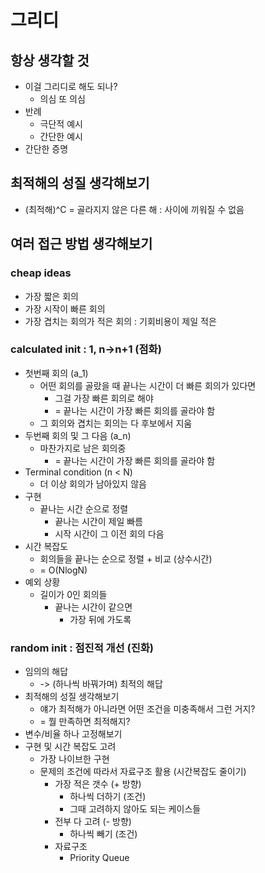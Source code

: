 # 그리디
## 항상 생각할 것
* 이걸 그리디로 해도 되나?
    * 의심 또 의심
* 반례    
    * 극단적 예시
    * 간단한 예시
* 간단한 증명

## 최적해의 성질 생각해보기    
+ (최적해)^C = 골라지지 않은 다른 해 : 사이에 끼워질 수 없음

## 여러 접근 방법 생각해보기
### cheap ideas
* 가장 짧은 회의
* 가장 시작이 빠른 회의
* 가장 겹치는 회의가 적은 회의 : 기회비용이 제일 적은

### calculated init : 1, n->n+1 (점화)
* 첫번째 회의 (a_1)
    * 어떤 회의를 골랐을 때 끝나는 시간이 더 빠른 회의가 있다면
        * 그걸 가장 빠른 회의로 해야
        * = 끝나는 시간이 가장 빠른 회의를 골라야 함
    * 그 회의와 겹치는 회의는 다 후보에서 지움
* 두번째 회의 및 그 다음 (a_n)
    * 마찬가지로 남은 회의중 
        * = 끝나는 시간이 가장 빠른 회의를 골라야 함
* Terminal condition (n < N)
    * 더 이상 회의가 남아있지 않음
* 구현
    * 끝나는 시간 순으로 정렬
        * 끝나는 시간이 제일 빠름
        * 시작 시간이 그 이전 회의 다음
* 시간 복잡도
    * 회의들을 끝나는 순으로 정렬 + 비교 (상수시간)
    * = O(NlogN)
* 예외 상황
    * 길이가 0인 회의들
        * 끝나는 시간이 같으면
            * 가장 뒤에 가도록

### random init : 점진적 개선 (진화)
* 임의의 해답
    * -> (하나씩 바꿔가며) 최적의 해답
* 최적해의 성질 생각해보기
    * 얘가 최적해가 아니라면 어떤 조건을 미충족해서 그런 거지?
    * = 뭘 만족하면 최적해지?
* 변수/비율 하나 고정해보기
* 구현 및 시간 복잡도 고려
    * 가장 나이브한 구현
    * 문제의 조건에 따라서 자료구조 활용 (시간복잡도 줄이기)
        * 가장 적은 갯수 (+ 방향)
            * 하나씩 더하기 (조건)
            * 그때 고려하지 않아도 되는 케이스들
        * 전부 다 고려 (- 방향)
            * 하나씩 빼기 (조건)
        * 자료구조
            *  Priority Queue